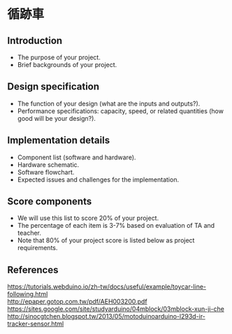 # 循跡車

## Introduction

   * The purpose of your project.
   * Brief backgrounds of your project.

## Design specification
   * The function of your design (what are the inputs and outputs?).
   * Performance specifications: capacity, speed, or related quantities (how good will be your design?).

## Implementation details
   * Component list (software and hardware).
   * Hardware schematic.
   * Software flowchart.
   * Expected issues and challenges for the implementation.

## Score components
   * We will use this list to score 20% of your project.
   * The percentage of each item is 3-7% based on evaluation of TA and teacher.
   * Note that 80% of your project score is listed below as project requirements.

## References
https://tutorials.webduino.io/zh-tw/docs/useful/example/toycar-line-following.html  
http://epaper.gotop.com.tw/pdf/AEH003200.pdf  
https://sites.google.com/site/studyarduino/04mblock/03mblock-xun-ji-che  
http://sinocgtchen.blogspot.tw/2013/05/motoduinoarduino-l293d-ir-tracker-sensor.html  